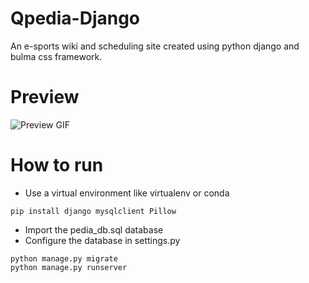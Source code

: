 # Qpedia-Django
An e-sports wiki and scheduling site created using python django and bulma css framework.

# Preview
![Preview GIF](https://github.com/doas-ice/Qpedia-Django/blob/0e1a4e6c3785dd95b4b9b4d10ecfb1e56cbdbbb5/qpedia.gif)

# How to run
- Use a virtual environment like virtualenv or conda
```
pip install django mysqlclient Pillow
```
- Import the pedia_db.sql database
- Configure the database in settings.py
```
python manage.py migrate
python manage.py runserver
```
